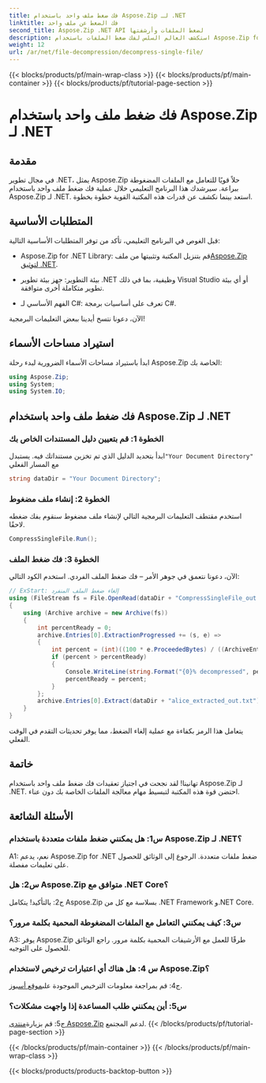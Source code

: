 ```yaml
---
title: فك ضغط ملف واحد باستخدام Aspose.Zip لـ .NET
linktitle: فك الضغط عن ملف واحد
second_title: Aspose.Zip .NET API لضغط الملفات وأرشفتها
description: استكشف العالم السلس لفك ضغط الملفات باستخدام Aspose.Zip for .NET. تعامل بسهولة مع الملفات المضغوطة في مشاريع C# الخاصة بك.
weight: 12
url: /ar/net/file-decompression/decompress-single-file/
---
```


{{< blocks/products/pf/main-wrap-class >}}
{{< blocks/products/pf/main-container >}}
{{< blocks/products/pf/tutorial-page-section >}}

# فك ضغط ملف واحد باستخدام Aspose.Zip لـ .NET

## مقدمة

في مجال تطوير .NET، يمثل Aspose.Zip حلاً قويًا للتعامل مع الملفات المضغوطة ببراعة. سيرشدك هذا البرنامج التعليمي خلال عملية فك ضغط ملف واحد باستخدام Aspose.Zip لـ .NET. استعد بينما نكشف عن قدرات هذه المكتبة القوية خطوة بخطوة.

## المتطلبات الأساسية

قبل الغوص في البرنامج التعليمي، تأكد من توفر المتطلبات الأساسية التالية:

-  Aspose.Zip for .NET Library: قم بتنزيل المكتبة وتثبيتها من ملف[Aspose.Zip لتوثيق .NET](https://reference.aspose.com/zip/net/).

- بيئة التطوير: جهز بيئة تطوير .NET وظيفية، بما في ذلك Visual Studio أو أي بيئة تطوير متكاملة أخرى متوافقة.

- الفهم الأساسي لـ C#: تعرف على أساسيات برمجة C#.

الآن، دعونا نتسخ أيدينا ببعض التعليمات البرمجية!

## استيراد مساحات الأسماء

ابدأ باستيراد مساحات الأسماء الضرورية لبدء رحلة Aspose.Zip الخاصة بك:

```csharp
using Aspose.Zip;
using System;
using System.IO;
```

## فك ضغط ملف واحد باستخدام Aspose.Zip لـ .NET

### الخطوة 1: قم بتعيين دليل المستندات الخاص بك

 ابدأ بتحديد الدليل الذي تم تخزين مستنداتك فيه. يستبدل`"Your Document Directory"` مع المسار الفعلي

```csharp
string dataDir = "Your Document Directory";
```

### الخطوة 2: إنشاء ملف مضغوط

استخدم مقتطف التعليمات البرمجية التالي لإنشاء ملف مضغوط سنقوم بفك ضغطه لاحقًا.

```csharp
CompressSingleFile.Run();
```

### الخطوة 3: فك ضغط الملف

الآن، دعونا نتعمق في جوهر الأمر – فك ضغط الملف الفردي. استخدم الكود التالي:

```csharp
// ExStart: إلغاء ضغط الملف المنفرد
using (FileStream fs = File.OpenRead(dataDir + "CompressSingleFile_out.zip"))
{
    using (Archive archive = new Archive(fs))
    {
        int percentReady = 0;
        archive.Entries[0].ExtractionProgressed += (s, e) =>
        {
            int percent = (int)((100 * e.ProceededBytes) / ((ArchiveEntry)s).UncompressedSize);
            if (percent > percentReady)
            {
                Console.WriteLine(string.Format("{0}% decompressed", percent));
                percentReady = percent;
            }
        };
        archive.Entries[0].Extract(dataDir + "alice_extracted_out.txt");
    }
}
```

يتعامل هذا الرمز بكفاءة مع عملية إلغاء الضغط، مما يوفر تحديثات التقدم في الوقت الفعلي.

## خاتمة

تهانينا! لقد نجحت في اجتياز تعقيدات فك ضغط ملف واحد باستخدام Aspose.Zip لـ .NET. احتضن قوة هذه المكتبة لتبسيط مهام معالجة الملفات الخاصة بك دون عناء.

## الأسئلة الشائعة

### س1: هل يمكنني ضغط ملفات متعددة باستخدام Aspose.Zip لـ .NET؟

A1: نعم، يدعم Aspose.Zip for .NET ضغط ملفات متعددة. الرجوع إلى الوثائق للحصول على تعليمات مفصلة.

### س2: هل Aspose.Zip متوافق مع .NET Core؟

ج2: بالتأكيد! يتكامل Aspose.Zip بسلاسة مع كل من .NET Framework و.NET Core.

### س3: كيف يمكنني التعامل مع الملفات المضغوطة المحمية بكلمة مرور؟

A3: يوفر Aspose.Zip طرقًا للعمل مع الأرشيفات المحمية بكلمة مرور. راجع الوثائق للحصول على التوجيه.

### س 4: هل هناك أي اعتبارات ترخيص لاستخدام Aspose.Zip؟

 ج4: قم بمراجعة معلومات الترخيص الموجودة على[موقع أسبوز](https://purchase.aspose.com/buy).

### س5: أين يمكنني طلب المساعدة إذا واجهت مشكلات؟

 ج5: قم بزيارة[منتدى Aspose.Zip](https://forum.aspose.com/c/zip/37) لدعم المجتمع.
{{< /blocks/products/pf/tutorial-page-section >}}

{{< /blocks/products/pf/main-container >}}
{{< /blocks/products/pf/main-wrap-class >}}

{{< blocks/products/products-backtop-button >}}
